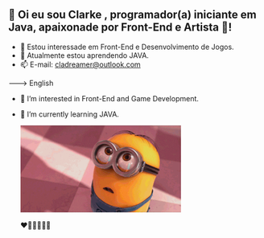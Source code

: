 ## 👋 Oi eu sou Clarke , programador(a) iniciante em Java, apaixonade por Front-End e Artista 🎨!
- 👀 Estou interessade em Front-End e Desenvolvimento de Jogos.
- 🌱 Atualmente estou aprendendo JAVA.
- 📫 E-mail: cladreamer@outlook.com

<p>---> English<p/>

- 👀 I’m interested in Front-End and Game Development.
- 🌱 I’m currently learning JAVA.

  ![](https://github.com/Clarke2302/Clarke2302/blob/main/giphy.gif)

  ❤️🧡💛💚💙💜



<!---
Clarke2302/Clarke2302 is a ✨ special ✨ repository because its `README.md` (this file) appears on your GitHub profile.
You can click the Preview link to take a look at your changes.
--->
